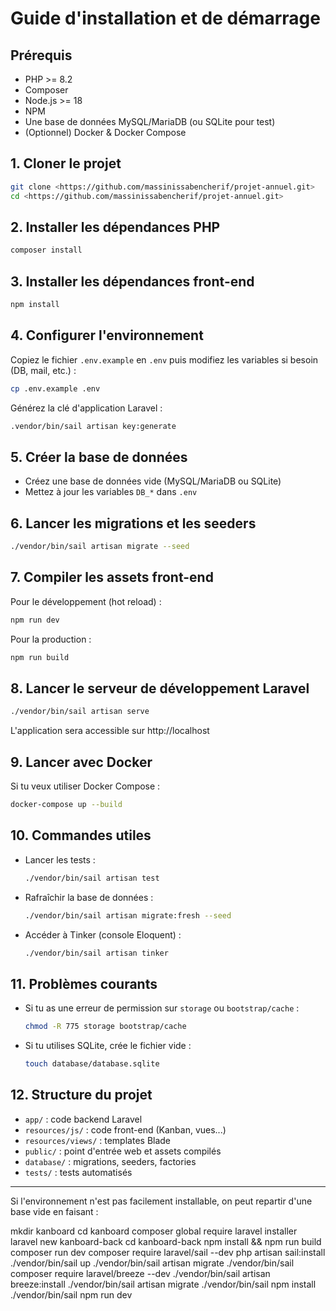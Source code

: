 # Guide d'installation et de démarrage

## Prérequis
- PHP >= 8.2
- Composer
- Node.js >= 18
- NPM
- Une base de données MySQL/MariaDB (ou SQLite pour test)
- (Optionnel) Docker & Docker Compose

## 1. Cloner le projet
```bash
git clone <https://github.com/massinissabencherif/projet-annuel.git>
cd <https://github.com/massinissabencherif/projet-annuel.git>
```

## 2. Installer les dépendances PHP
```bash
composer install
```

## 3. Installer les dépendances front-end
```bash
npm install
```

## 4. Configurer l'environnement
Copiez le fichier `.env.example` en `.env` puis modifiez les variables si besoin (DB, mail, etc.) :
```bash
cp .env.example .env
```

Générez la clé d'application Laravel :
```bash
.vendor/bin/sail artisan key:generate
```

## 5. Créer la base de données
- Créez une base de données vide (MySQL/MariaDB ou SQLite)
- Mettez à jour les variables `DB_*` dans `.env`

## 6. Lancer les migrations et les seeders
```bash
./vendor/bin/sail artisan migrate --seed
```

## 7. Compiler les assets front-end
Pour le développement (hot reload) :
```bash
npm run dev
```
Pour la production :
```bash
npm run build
```

## 8. Lancer le serveur de développement Laravel
```bash
./vendor/bin/sail artisan serve
```

L'application sera accessible sur http://localhost

## 9. Lancer avec Docker
Si tu veux utiliser Docker Compose :
```bash
docker-compose up --build
```

## 10. Commandes utiles
- Lancer les tests :
  ```bash
  ./vendor/bin/sail artisan test
  ```
- Rafraîchir la base de données :
  ```bash
  ./vendor/bin/sail artisan migrate:fresh --seed
  ```
- Accéder à Tinker (console Eloquent) :
  ```bash
  ./vendor/bin/sail artisan tinker
  ```

## 11. Problèmes courants
- Si tu as une erreur de permission sur `storage` ou `bootstrap/cache` :
  ```bash
  chmod -R 775 storage bootstrap/cache
  ```
- Si tu utilises SQLite, crée le fichier vide :
  ```bash
  touch database/database.sqlite
  ```

## 12. Structure du projet
- `app/` : code backend Laravel
- `resources/js/` : code front-end (Kanban, vues...)
- `resources/views/` : templates Blade
- `public/` : point d'entrée web et assets compilés
- `database/` : migrations, seeders, factories
- `tests/` : tests automatisés

---

Si l'environnement n'est pas facilement installable, on peut repartir d'une base vide en faisant :


mkdir kanboard cd kanboard
composer global require laravel
installer laravel new kanboard-back
cd kanboard-back
npm install && npm run build
composer run dev composer require laravel/sail --dev
php artisan sail:install
./vendor/bin/sail up
./vendor/bin/sail artisan migrate
./vendor/bin/sail composer require laravel/breeze --dev 
./vendor/bin/sail artisan breeze:install
./vendor/bin/sail artisan migrate
./vendor/bin/sail npm install
./vendor/bin/sail npm run dev